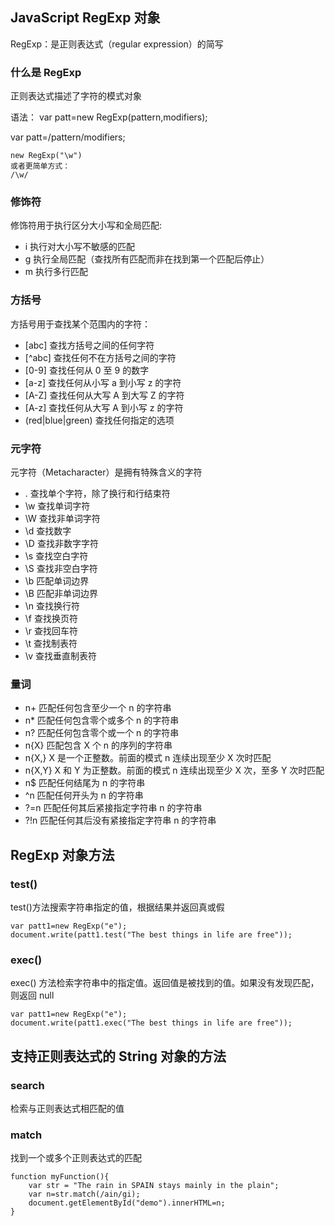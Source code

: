 ## JavaScript RegExp 对象
RegExp：是正则表达式（regular expression）的简写

### 什么是 RegExp
正则表达式描述了字符的模式对象

语法：
var patt=new RegExp(pattern,modifiers);

var patt=/pattern/modifiers;
````
new RegExp("\w")
或者更简单方式：
/\w/
````
### 修饰符
修饰符用于执行区分大小写和全局匹配:
- i	执行对大小写不敏感的匹配
- g	执行全局匹配（查找所有匹配而非在找到第一个匹配后停止）
- m	执行多行匹配

### 方括号
方括号用于查找某个范围内的字符：
- [abc]	查找方括号之间的任何字符
- [^abc]	查找任何不在方括号之间的字符
- [0-9]	查找任何从 0 至 9 的数字
- [a-z]	查找任何从小写 a 到小写 z 的字符
- [A-Z]	查找任何从大写 A 到大写 Z 的字符
- [A-z]	查找任何从大写 A 到小写 z 的字符
- (red|blue|green)	查找任何指定的选项

### 元字符
元字符（Metacharacter）是拥有特殊含义的字符
- .	查找单个字符，除了换行和行结束符
- \w	查找单词字符
- \W	查找非单词字符
- \d	查找数字
- \D	查找非数字字符
- \s	查找空白字符
- \S	查找非空白字符
- \b	匹配单词边界
- \B	匹配非单词边界
- \n	查找换行符
- \f	查找换页符
- \r	查找回车符
- \t	查找制表符
- \v	查找垂直制表符

### 量词
- n+ 匹配任何包含至少一个 n 的字符串
- n* 匹配任何包含零个或多个 n 的字符串
- n? 匹配任何包含零个或一个 n 的字符串
- n{X} 匹配包含 X 个 n 的序列的字符串
- n{X,} X 是一个正整数。前面的模式 n 连续出现至少 X 次时匹配
- n{X,Y} X 和 Y 为正整数。前面的模式 n 连续出现至少 X 次，至多 Y 次时匹配
- n$ 匹配任何结尾为 n 的字符串
- ^n 匹配任何开头为 n 的字符串 
- ?=n 匹配任何其后紧接指定字符串 n 的字符串
- ?!n 匹配任何其后没有紧接指定字符串 n 的字符串

## RegExp 对象方法
### test()
test()方法搜索字符串指定的值，根据结果并返回真或假
````
var patt1=new RegExp("e");
document.write(patt1.test("The best things in life are free"));
````
### exec()
exec() 方法检索字符串中的指定值。返回值是被找到的值。如果没有发现匹配，则返回 null
````
var patt1=new RegExp("e");
document.write(patt1.exec("The best things in life are free"));
````

## 支持正则表达式的 String 对象的方法
### search	
检索与正则表达式相匹配的值
### match	
找到一个或多个正则表达式的匹配
````
function myFunction(){
	var str = "The rain in SPAIN stays mainly in the plain"; 
	var n=str.match(/ain/gi);
	document.getElementById("demo").innerHTML=n;
}
````